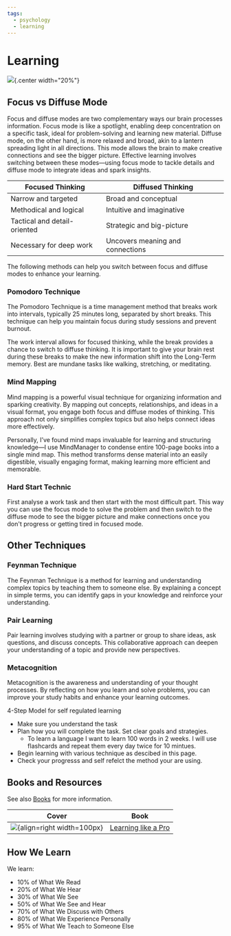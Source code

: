 ```yaml
---
tags:
  - psychology
  - learning
---
```


# Learning

![](img/learning.svg){.center width="20%"}


## Focus vs Diffuse Mode
Focus and diffuse modes are two complementary ways our brain processes information. Focus mode is like a spotlight, enabling deep concentration on a specific task, ideal for problem-solving and learning new material. Diffuse mode, on the other hand, is more relaxed and broad, akin to a lantern spreading light in all directions. This mode allows the brain to make creative connections and see the bigger picture. Effective learning involves switching between these modes—using focus mode to tackle details and diffuse mode to integrate ideas and spark insights.

Focused Thinking             | Diffused Thinking
---------------------------- | -----------------
Narrow and targeted          | Broad and conceptual
Methodical and logical       | Intuitive and imaginative
Tactical and detail-oriented | Strategic and big-picture
Necessary for deep work      | Uncovers meaning and connections

The following methods can help you switch between focus and diffuse modes to enhance your learning.

### Pomodoro Technique
The Pomodoro Technique is a time management method that breaks work into intervals, typically 25 minutes long, separated by short breaks. This technique can help you maintain focus during study sessions and prevent burnout.

The work interval allows for focused thinking, while the break provides a chance to switch to diffuse thinking. It is important to give your brain rest during these breaks to make the new information shift into the Long-Term memory. Best are mundane tasks like walking, stretching, or meditating.

### Mind Mapping
Mind mapping is a powerful visual technique for organizing information and sparking creativity. By mapping out concepts, relationships, and ideas in a visual format, you engage both focus and diffuse modes of thinking. This approach not only simplifies complex topics but also helps connect ideas more effectively.

Personally, I’ve found mind maps invaluable for learning and structuring knowledge—I use MindManager to condense entire 100-page books into a single mind map. This method transforms dense material into an easily digestible, visually engaging format, making learning more efficient and memorable.

### Hard Start Technic
First analyse a work task and then start with the most difficult part. This way you can use the focus mode to solve the problem and then switch to the diffuse mode to see the bigger picture and make connections once you don't progress or getting tired in focused mode.

## Other Techniques

### Feynman Technique
The Feynman Technique is a method for learning and understanding complex topics by teaching them to someone else. By explaining a concept in simple terms, you can identify gaps in your knowledge and reinforce your understanding.

### Pair Learning
Pair learning involves studying with a partner or group to share ideas, ask questions, and discuss concepts. This collaborative approach can deepen your understanding of a topic and provide new perspectives.

### Metacognition
Metacognition is the awareness and understanding of your thought processes. By reflecting on how you learn and solve problems, you can improve your study habits and enhance your learning outcomes.

4-Step Model for self regulated learning

+ Make sure you understand the task
+ Plan how you will complete the task. Set clear goals and strategies.
    - To learn a language I want to learn 100 words in 2 weeks. I will use flashcards and repeat them every day twice for 10 mintues.
+ Begin learning with various technique as descibed in this page.
+ Check your progresss and self refelct the method your are using.


## Books and Resources

See also [Books](../multimedia/books/index.md#psychology) for more information.

| Cover                                                      | Book |
| ---------------------------------------------------------- | --- |
![](img/books/learn-like-a-pro.png){align=right width=100px} | [Learning like a Pro](https://www.google.ch/books/edition/Learn_Like_a_Pro/-9f3DwAAQBAJ)

## How We Learn

We learn:

- 10% of What We Read
- 20% of What We Hear
- 30% of What We See
- 50% of What We See and Hear
- 70% of What We Discuss with Others
- 80% of What We Experience Personally
- 95% of What We Teach to Someone Else

